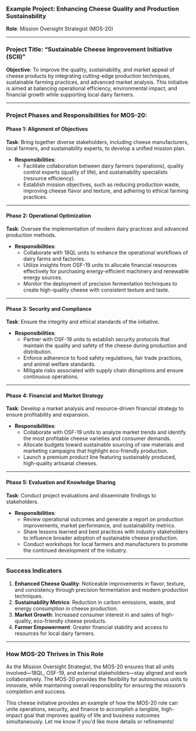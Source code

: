 ### **Example Project: Enhancing Cheese Quality and Production Sustainability**  
**Role**: Mission Oversight Strategist (MOS-20)

---

### **Project Title**: “Sustainable Cheese Improvement Initiative (SCII)”  
**Objective**: To improve the quality, sustainability, and market appeal of cheese products by integrating cutting-edge production techniques, sustainable farming practices, and advanced market analysis. This initiative is aimed at balancing operational efficiency, environmental impact, and financial growth while supporting local dairy farmers.

---

### **Project Phases and Responsibilities for MOS-20**:

#### **Phase 1: Alignment of Objectives**
**Task**: Bring together diverse stakeholders, including cheese manufacturers, local farmers, and sustainability experts, to develop a unified mission plan.  
- **Responsibilities**:  
   - Facilitate collaboration between dairy farmers (operations), quality control experts (quality of life), and sustainability specialists (resource efficiency).  
   - Establish mission objectives, such as reducing production waste, improving cheese flavor and texture, and adhering to ethical farming practices.

---

#### **Phase 2: Operational Optimization**
**Task**: Oversee the implementation of modern dairy practices and advanced production methods.  
- **Responsibilities**:  
   - Collaborate with 18QL units to enhance the operational workflows of dairy farms and factories.  
   - Utilize insights from OSF-19 units to allocate financial resources effectively for purchasing energy-efficient machinery and renewable energy sources.  
   - Monitor the deployment of precision fermentation techniques to create high-quality cheese with consistent texture and taste.

---

#### **Phase 3: Security and Compliance**
**Task**: Ensure the integrity and ethical standards of the initiative.  
- **Responsibilities**:  
   - Partner with OSF-19 units to establish security protocols that maintain the quality and safety of the cheese during production and distribution.  
   - Enforce adherence to food safety regulations, fair trade practices, and animal welfare standards.  
   - Mitigate risks associated with supply chain disruptions and ensure continuous operations.

---

#### **Phase 4: Financial and Market Strategy**
**Task**: Develop a market analysis and resource-driven financial strategy to ensure profitability and expansion.  
- **Responsibilities**:  
   - Collaborate with OSF-19 units to analyze market trends and identify the most profitable cheese varieties and consumer demands.  
   - Allocate budgets toward sustainable sourcing of raw materials and marketing campaigns that highlight eco-friendly production.  
   - Launch a premium product line featuring sustainably produced, high-quality artisanal cheeses.

---

#### **Phase 5: Evaluation and Knowledge Sharing**
**Task**: Conduct project evaluations and disseminate findings to stakeholders.  
- **Responsibilities**:  
   - Review operational outcomes and generate a report on production improvements, market performance, and sustainability metrics.  
   - Share lessons learned and best practices with industry stakeholders to influence broader adoption of sustainable cheese production.  
   - Conduct workshops for local farmers and manufacturers to promote the continued development of the industry.

---

### **Success Indicators**
1. **Enhanced Cheese Quality**: Noticeable improvements in flavor, texture, and consistency through precision fermentation and modern production techniques.  
2. **Sustainability Metrics**: Reduction in carbon emissions, waste, and energy consumption in cheese production.  
3. **Market Growth**: Increased consumer interest in and sales of high-quality, eco-friendly cheese products.  
4. **Farmer Empowerment**: Greater financial stability and access to resources for local dairy farmers.  

---

### **How MOS-20 Thrives in This Role**
As the Mission Oversight Strategist, the MOS-20 ensures that all units involved—18QL, OSF-19, and external stakeholders—stay aligned and work collaboratively. The MOS-20 provides the flexibility for autonomous units to innovate, while maintaining overall responsibility for ensuring the mission’s completion and success.

This cheese initiative provides an example of how the MOS-20 role can unite operations, security, and finance to accomplish a tangible, high-impact goal that improves quality of life and business outcomes simultaneously. Let me know if you'd like more details or refinements!
